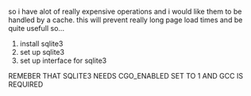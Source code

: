so i have alot of really expensive operations and i would like them to be handled by a cache.
this will prevent really long page load times and be quite usefull
so...
1. install sqlite3
2. set up sqlite3
3. set up interface for sqlite3

REMEBER THAT SQLITE3 NEEDS CGO_ENABLED SET TO 1 AND GCC IS REQUIRED

